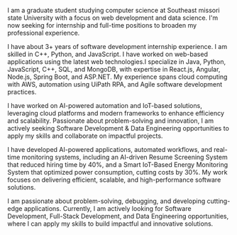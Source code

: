 I am a graduate student studying computer science at Southeast missori state University with a focus on web development and data science. I'm now seeking for internship and full-time positions to broaden my professional experience.

I have about 3+ years of software development internship experience. I am skilled in C++, Python, and JavaScript. I have worked on web-based applications using the latest web technologies.I specialize in Java, Python, JavaScript, C++, SQL, and MongoDB, with expertise in React.js, Angular, Node.js, Spring Boot, and ASP.NET. My experience spans cloud computing with AWS, automation using UiPath RPA, and Agile software development practices.

I have worked on AI-powered automation and IoT-based solutions, leveraging cloud platforms and modern frameworks to enhance efficiency and scalability. Passionate about problem-solving and innovation, I am actively seeking Software Development & Data Engineering opportunities to apply my skills and collaborate on impactful projects.

I have developed AI-powered applications, automated workflows, and real-time monitoring systems, including an AI-driven Resume Screening System that reduced hiring time by 40%, and a Smart IoT-Based Energy Monitoring System that optimized power consumption, cutting costs by 30%. My work focuses on delivering efficient, scalable, and high-performance software solutions.

I am passionate about problem-solving, debugging, and developing cutting-edge applications. Currently, I am actively looking for Software Development, Full-Stack Development, and Data Engineering opportunities, where I can apply my skills to build impactful and innovative solutions.


